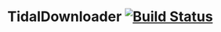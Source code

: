 # TidalDownloader [![Build Status](http://initialservers.com:2095/job/TidalDownloader/badge/icon)](http://initialservers.com:2095/job/TidalDownloader)
